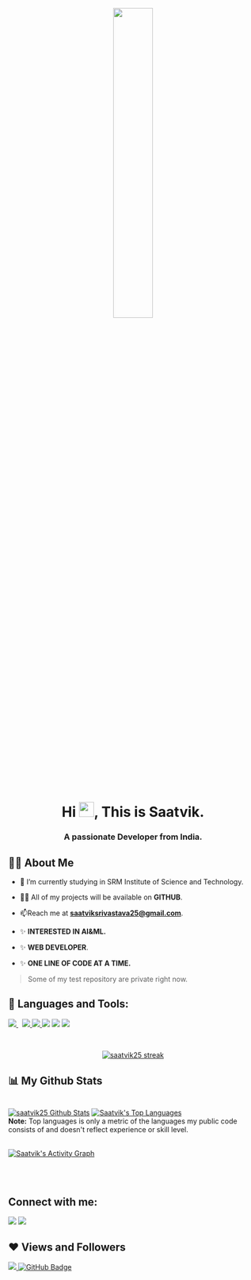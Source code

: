 <p align="center">
<a  href="#"><img width="40%" 
                  height="auto" src="https://media0.giphy.com/media/836HiJc7pgzy8iNXCn/giphy.gif?cid=ecf05e479atamrgv22zrf8ijdo1letiwgoydq5tkyd372m3b&rid=giphy.gif&ct=g" height="80px" /></a>
</p>


<h1 align="center">Hi <img src="https://raw.githubusercontent.com/MartinHeinz/MartinHeinz/master/wave.gif" width="30px">, This is Saatvik.</h1>
<h3 align="center">A passionate  Developer from India.</h3>


## 🙋‍♂️ About Me

- 🔭 I’m currently studying in SRM Institute of Science and Technology.

- 👨‍💻 All of my projects will be available on **GITHUB**.

- 📫Reach me at **saatviksrivastava25@gmail.com**. 

- ✨ **INTERESTED IN AI&ML.**

- ✨ **WEB DEVELOPER**.


- ✨ **ONE LINE OF CODE AT A TIME.**

> Some of my test repository are private right now.

## 🚀 Languages and Tools:

<p align="left"> 
    </a>
    </a>
   </a> 
   </a> 
   </a> 
  </a> 
 </a> 
    <a style="padding-right:8px;" href="https://code.visualstudio.com/" target="_blank"><img src="https://img.icons8.com/color/48/000000/visual-studio-code-2019.png"/> </a>
    <a href="https://code.visualstudio.com/docs/languages/cpp" target="_blank"><img src="https://img.icons8.com/color/48/000000/c-plus-plus-logo.png"/> </a>
    <a href="https://code.visualstudio.com/docs/languages/cpp" target="_blank"><img src="https://img.icons8.com/color/48/000000/java-coffee-cup-logo--v1.png"/> </a>
    <a href="https://developer.mozilla.org/en-US/docs/Web/HTML" target="_blank"><img src="https://img.icons8.com/color/48/000000/html-5--v1.png"/></a>
    <a href="https://developer.mozilla.org/en-US/docs/Web/CSS/Reference" target="_blank"><img src="https://img.icons8.com/color/48/000000/css3.png"/></a>
    <a href="https://www.jetbrains.com/idea/download/#section=windows" target="_blank"><img src="https://img.icons8.com/color/48/000000/intellij-idea.png"/></a>
</p>

<!-- [![React Badge](https://img.shields.io/badge/-React-61DBFB?style=for-the-badge&labelColor=black&logo=react&logoColor=61DBFB)](#)  [![Javascript Badge](https://img.shields.io/badge/-Javascript-F0DB4F?style=for-the-badge&labelColor=black&logo=javascript&logoColor=F0DB4F)](#) [![Typescript Badge](https://img.shields.io/badge/-Typescript-007acc?style=for-the-badge&labelColor=black&logo=typescript&logoColor=007acc)](#) [![Nodejs Badge](https://img.shields.io/badge/-Nodejs-3C873A?style=for-the-badge&labelColor=black&logo=node.js&logoColor=3C873A)](#) [![GraphQL Badge](https://img.shields.io/badge/-GraphQl-e535ab?style=for-the-badge&labelColor=black&logo=node.js&logoColor=e535ab)](#) -->
<br/>

<p align="center">
    <a href="https://github.com/saatvik25/github-readme-streak-stats">
        <img title="🔥 Get streak stats for your profile at git.io/streak-stats" alt="saatvik25 streak" src="https://github-readme-streak-stats.herokuapp.com/?user=saatvik25&theme=black-ice&hide_border=true&stroke=0000&background=060A0CD0"/>
    </a>
</p>

## 📊 My Github Stats

  <br/>
    <a href="https://github.com/saatvik25/github-readme-stats"><img alt="saatvik25 Github Stats" src="https://github-readme-stats.vercel.app/api?username=saatvik25&show_icons=true&count_private=true&theme=react&hide_border=true&bg_color=0D1117" /></a>
  <a href="https://github.com/SubhamRaoniar28/github-readme-stats"><img alt="Saatvik's Top Languages" src="https://github-readme-stats.vercel.app/api/top-langs/?username=saatvik25&langs_count=8&count_private=true&layout=compact&theme=react&hide_border=true&bg_color=0D1117" /></a>
  <br/>
  <b>Note:</b> Top languages is only a metric of the languages my public code consists of and doesn't reflect experience or skill level.


<br/>
<br/>

<a href="https://github.com/saatvik25/github-readme-activity-graph"><img alt="Saatvik's Activity Graph" src="https://activity-graph.herokuapp.com/graph?username=saatvik25&bg_color=0D1117&color=5BCDEC&line=5BCDEC&point=FFFFFF&hide_border=true" /></a>

<br/>
<br/>

## Connect with me:
<p align="left">



<a href = "https://www.linkedin.com/in/saatvik-srivastava/"><img src="https://img.icons8.com/fluency/48/000000/linkedin.png"/></a>
<a href = "https://twitter.com/saatvik__14"><img src="https://img.icons8.com/fluency/48/000000/twitter.png"/></a>
</a>


</p>

## ❤ Views and Followers
<a href="https://github.com/saatvik25/github-profile-views-counter">
    <img src="https://komarev.com/ghpvc/?username=saatvik25">
</a>
<a href="https://github.com/saatvik25?tab=followers"><img src="https://img.shields.io/github/followers/saatvik25?label=Followers&style=social" alt="GitHub Badge"></a>
